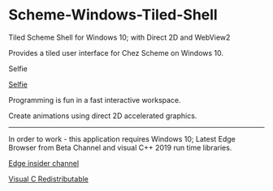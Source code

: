 # Scheme-Windows-Tiled-Shell
Tiled Scheme Shell for Windows 10; with Direct 2D and WebView2

Provides a tiled user interface for Chez Scheme on Windows 10.

Selfie

[Selfie](docs/selfie.png) 

Programming is fun in a fast interactive workspace.

Create animations using direct 2D accelerated graphics.



----

In order to work - this application requires Windows 10; Latest Edge Browser from Beta Channel and visual C++ 2019 run time libraries.

[Edge insider channel](https://www.microsoftedgeinsider.com/en-us/)

[Visual C Redistributable](https://support.microsoft.com/en-gb/help/2977003/the-latest-supported-visual-c-downloads)

